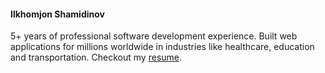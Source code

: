 #### Ilkhomjon Shamidinov 
5+ years of professional software development experience. Built web applications for millions worldwide in industries like healthcare, education and transportation.
Checkout my <a href="https://docs.google.com/document/d/1hwDKQHfXI7y-B0HFGTy4wdEVSkLL79KOkQGo0Am5pBs/edit?usp=sharing" target="_blank">resume</a>. 
